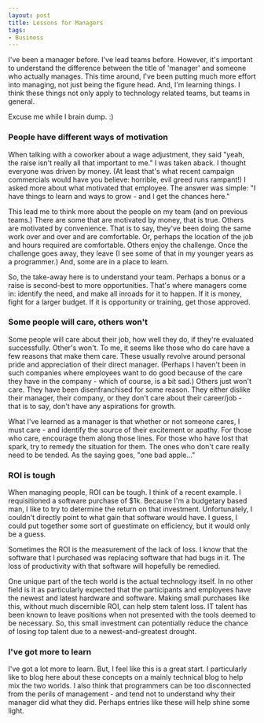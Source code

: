 ```yaml
---
layout: post
title: Lessons for Managers
tags:
- Business
---
```

I've been a manager before.  I've lead teams before.  However, it's important to understand the difference between the title of 'manager' and someone who actually manages.  This time around, I've been putting much more effort into managing, not just being the figure head.  And, I'm learning things.  I think these things not only apply to technology related teams, but teams in general.  

Excuse me while I brain dump. :)

### People have different ways of motivation

When talking with a coworker about a wage adjustment, they said "yeah, the raise isn't really all that important to me."  I was taken aback.  I thought everyone was driven by money.  (At least that's what recent campaign commercials would have you believe: horrible, evil greed runs rampant!)  I asked more about what motivated that employee.  The answer was simple: "I have things to learn and ways to grow - and I get the chances here."  

This lead me to think more about the people on my team (and on previous teams.)  There are some that are motivated by money, that is true.  Others are motivated by convenience.  That is to say, they've been doing the same work over and over and are comfortable.  Or, perhaps the location of the job and hours required are comfortable.  Others enjoy the challenge.  Once the challenge goes away, they leave (I see some of that in my younger years as a programmer.)  And, some are in a place to learn.  

So, the take-away here is to understand your team.  Perhaps a bonus or a raise is second-best to more opportunities.  That's where managers come in: identify the need, and make all inroads for it to happen.  If it is money, fight for a larger budget.  If it is opportunity or training, get those approved.

### Some people will care, others won't

Some people will care about their job, how well they do, if they're evaluated successfully.  Other's won't.  To me, it seems like those who do care have a few reasons that make them care.  These usually revolve around personal pride and appreciation of their direct manager.  (Perhaps I haven't been in such companies where employees want to do good because of the care they have in the company - which of course, is a bit sad.)  Others just won't care.  They have been disenfranchised for some reason.  They either dislike their manager, their company, or they don't care about their career/job - that is to say, don't have any aspirations for growth.  

What I've learned as a manager is that whether or not someone cares, I must care - and identify the source of their excitement or apathy.  For those who care, encourage them along those lines.  For those who have lost that spark, try to remedy the situation for them.  The ones who don't care really need to be tended.  As the saying goes, "one bad apple..." 

### ROI is tough

When managing people, ROI can be tough.  I think of a recent example.  I requisitioned a software purchase of $1k.  Because I'm a budgetary based man, I like to try to determine the return on that investment.  Unfortunately, I couldn't directly point to what gain that software would have.  I guess, I could put together some sort of guestimate on efficiency, but it would only be a guess.  

Sometimes the ROI is the measurement of the lack of loss.  I know that the software that I purchased was replacing software that had bugs in it.  The loss of productivity with that software will hopefully be remedied.  

One unique part of the tech world is the actual technology itself.  In no other field is it as particularly expected that the participants and employees have the newest and latest hardware and software.  Making small purchases like this, without much discernible ROI, can help stem talent loss.  IT talent has been known to leave positions when not presented with the tools deemed to be necessary.  So, this small investment can potentially reduce the chance of losing top talent due to a newest-and-greatest drought.

### I've got more to learn

I've got a lot more to learn.  But, I feel like this is a great start.  I particularly like to blog here about these concepts on a mainly technical blog to help mix the two worlds.  I also think that programmers can be too disconnected from the perils of management - and tend not to understand why their manager did what they did.  Perhaps entries like these will help shine some light.
